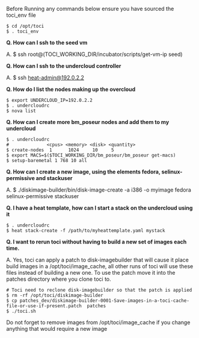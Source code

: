 Before Running any commands below ensure you have sourced the toci_env file

    $ cd /opt/toci
    $ . toci_env

**Q. How can I ssh to the seed vm**

A. $ ssh root@$($TOCI_WORKING_DIR/incubator/scripts/get-vm-ip seed)

**Q. How can I ssh to the undercloud controller**

A. $ ssh heat-admin@192.0.2.2

**Q. How do I list the nodes making up the overcloud**

    $ export UNDERCLOUD_IP=192.0.2.2
    $ . undercloudrc 
    $ nova list

**Q. How can I create more bm_poseur nodes and add them to my undercloud**

    $ . undercloudrc  
    #              <cpus> <memory> <disk> <quantity>
    $ create-nodes  1      1024     10     5
    $ export MACS=$($TOCI_WORKING_DIR/bm_poseur/bm_poseur get-macs)
    $ setup-baremetal 1 768 10 all

**Q. How can I create a new image, using the elements fedora, selinux-permissive and stackuser**

A. $ ./diskimage-builder/bin/disk-image-create -a i386 -o myimage fedora selinux-permissive stackuser

**Q. I have a heat template, how can I start a stack on the undercloud using it**

    $ . undercloudrc
    $ heat stack-create -f /path/to/myheattemplate.yaml mystack 

**Q. I want to rerun toci without having to build a new set of images each time.**

A. Yes, toci can apply a patch to disk-imagebuilder that will cause it place build images in a /opt/toci/image_cache, all other runs of toci will use these files instead of building a new one. To use the patch move it into the patches directory where you clone toci to.

    # Toci need to reclone disk-imagebuilder so that the patch is applied
    $ rm -rf /opt/toci/diskimage-builder
    $ cp patches_dev/diskimage-builder-0001-Save-images-in-a-toci-cache-file-or-use-if-present.patch  patches
    $ ./toci.sh

Do not forget to remove images from /opt/toci/image_cache if you change anything that would require a new image

